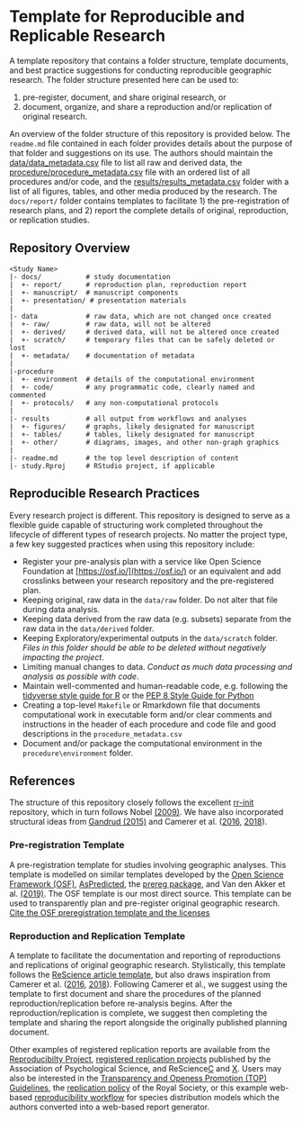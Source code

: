 # Template for Reproducible and Replicable Research

A template repository that contains a folder structure, template documents, and best practice suggestions for conducting reproducible geographic research.
The folder structure presented here can be used to:

1. pre-register, document, and share original research, or
2. document, organize, and share a reproduction and/or replication of original research.

An overview of the folder structure of this repository is provided below. The `readme.md` file contained in each folder provides details about the purpose of that folder and suggestions on its use. The authors should maintain the [data/data_metadata.csv](data/data_metadata.csv) file to list all raw and derived data, the [procedure/procedure_metadata.csv](procedure/procedure_metadata.csv) file with an ordered list of all procedures and/or code, and the [results/results_metadata.csv](results/results_metadata.csv) folder with a list of all figures, tables, and other media produced by the research.
The `docs/report/` folder contains templates to facilitate 1) the pre-registration of research plans, and 2) report the complete details of original, reproduction, or replication studies.

## Repository Overview

    <Study Name>
    |- docs/           # study documentation
    |  +- report/      # reproduction plan, reproduction report
    |  +- manuscript/  # manuscript components
    |  +- presentation/ # presentation materials
    |
    |- data            # raw data, which are not changed once created
    |  +- raw/         # raw data, will not be altered
    |  +- derived/     # derived data, will not be altered once created
    |  +- scratch/     # temporary files that can be safely deleted or lost
    |  +- metadata/    # documentation of metadata
    |
    |-procedure
    |  +- environment  # details of the computational environment
    |  +- code/        # any programmatic code, clearly named and commented
    |  +- protocols/   # any non-computational protocols
    |
    |- results         # all output from workflows and analyses
    |  +- figures/     # graphs, likely designated for manuscript
    |  +- tables/      # tables, likely designated for manuscript  
    |  +- other/       # diagrams, images, and other non-graph graphics
    |
    |- readme.md       # the top level description of content
    |- study.Rproj     # RStudio project, if applicable

## Reproducible Research Practices

Every research project is different. This repository is designed to serve as a flexible guide capable of structuring work completed throughout the lifecycle of different types of research projects. No matter the project type, a few key suggested practices when using this repository include:

- Register your pre-analysis plan with a service like Open Science Foundation at [https://osf.io/](https://osf.io/) or an equivalent and add crosslinks between your research repository and the pre-registered plan.
- Keeping original, raw data in the `data/raw` folder. Do not alter that file during data analysis.
- Keeping data derived from the raw data (e.g. subsets) separate from the raw data in the `data/derived` folder.
- Keeping Exploratory/experimental outputs in the `data/scratch` folder. *Files in this folder should be able to be deleted without negatively impacting the project*.  
- Limiting manual changes to data. *Conduct as much data processing and analysis as possible with code*.
- Maintain well-commented and human-readable code, e.g. following the [tidyverse style guide for R](https://style.tidyverse.org/) or the [PEP 8 Style Guide for Python](https://www.python.org/dev/peps/pep-0008/)
- Creating a top-level `Makefile` or Rmarkdown file that documents computational work in executable form and/or clear comments and instructions in the header of each procedure and code file and good descriptions in the `procedure_metadata.csv`
- Document and/or package the computational environment in the `procedure\environment` folder.

## References

The structure of this repository closely follows the excellent [rr-init](https://github.com/Reproducible-Science-Curriculum/rr-init) repository, which in turn follows Nobel [(2009)](https://journals.plos.org/ploscompbiol/article?id=10.1371/journal.pcbi.1000424). We have also incorporated structural ideas from [Gandrud (2015)](http://christophergandrud.github.io/RepResR-RStudio/) and Camerer et al. ([2016](https://osf.io/pfdyw/), [2018](https://osf.io/bzm54/)).

### Pre-registration Template

A pre-registration template for studies involving geographic analyses. This template is modelled on similar templates developed by the [Open Science Framework (OSF)](http://osf.io/x5w7h), [AsPredicted](https://osf.io/fnsb6/), the [prereg package](https://github.com/crsh/prereg), and Van den Akker et al. [(2019)](http://doi:10.31234/osf.io/hvfmr). The OSF template is our most direct source. This template can be used to transparently plan and pre-register original geographic research. [Cite the OSF preregistration template and the licenses](https://osf.io/preprints/metaarxiv/epgjd/)

### Reproduction and Replication Template

A template to facilitate the documentation and reporting of reproductions and replications of original geographic research. Stylistically, this template follows the [ReScience article template](https://github.com/ReScience/template), but also draws inspiration from Camerer et al. ([2016](https://osf.io/pfdyw/), [2018](https://osf.io/bzm54/)). Following Camerer et al., we suggest using the template to first document and share the procedures of the planned reproduction/replication before re-analysis begins. After the reproduction/replication is complete, we suggest then completing the template and sharing the report alongside the originally published planning document.

Other examples of registered replication reports are available from the [Reproducibilty Project](https://osf.io/s3hfr/), [registered replication projects](https://www.psychologicalscience.org/publications/replication/ongoing-projects) published by the Association of Psychological Science, and ReScience[C](http://rescience.github.io/) and [X](http://rescience.org/x). Users may also be interested in the [Transparency and Openess Promotion (TOP) Guidelines](https://www.cos.io/initiatives/top-guidelines), the [replication policy](https://royalsocietypublishing.org/rsos/replication-studies) of the Royal Society, or this example web-based [reproducibility workflow](https://odmap.wsl.ch/) for species distribution models which the authors converted into a web-based report generator.
